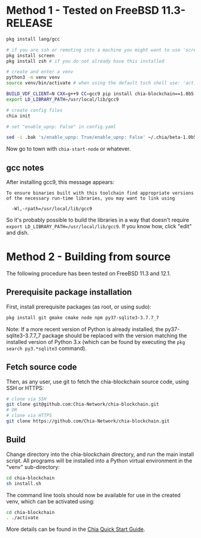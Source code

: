 # Method 1 - Tested on FreeBSD 11.3-RELEASE

```bash
pkg install lang/gcc

# if you are ssh or remoting into a machine you might want to use 'screen' so that process will continue even if you logout. For more information: https://www.freebsd.org/cgi/man.cgi?query=screen
pkg install screen
pkg install zsh # if you do not already have this installed

# create and enter a venv
python3 -m venv venv
source venv/bin/activate # when using the default tsch shell use: 'activate.csh'

BUILD_VDF_CLIENT=N CXX=g++9 CC=gcc9 pip install chia-blockchain==1.0b5  # takes a while, builds a lot
export LD_LIBRARY_PATH=/usr/local/lib/gcc9

# create config files
chia init

# set "enable_upnp: False" in config.yaml

sed -i .bak 's/enable_upnp: True/enable_upnp: False' ~/.chia/beta-1.0b5/config/config.yaml

```

Now go to town with `chia-start-node` or whatever.

## gcc notes

After installing gcc9, this message appears:

```
To ensure binaries built with this toolchain find appropriate versions
of the necessary run-time libraries, you may want to link using

  -Wl,-rpath=/usr/local/lib/gcc9
```

So it's probably possible to build the libraries in a way that doesn't require `export LD_LIBRARY_PATH=/usr/local/lib/gcc9`. If you know how, click "edit" and dish.

# Method 2 - Building from source

The following procedure has been tested on FreeBSD 11.3 and 12.1.

## Prerequisite package installation

First, install prerequisite packages (as root, or using sudo):

```bash
pkg install git gmake cmake node npm py37-sqlite3-3.7.7_7
```
Note: If a more recent version of Python is already installed, the py37-sqlite3-3.7.7_7 package should be replaced with the version matching the installed version of Python 3.x (which can be found by executing the `pkg search py3.*sqlite3` command).

## Fetch source code

Then, as any user, use git to fetch the chia-blockchain source code, using SSH or HTTPS:

```bash
# clone via SSH
git clone git@github.com:Chia-Network/chia-blockchain.git
# OR
# clone via HTTPS
git clone https://github.com/Chia-Network/chia-blockchain.git
```

## Build
Change directory into the chia-blockchain directory, and run the main install script. All programs will be installed into a Python virtual environment in the "venv" sub-directory:

```bash
cd chia-blockchain
sh install.sh
```

The command line tools should now be available for use in the created venv, which can be activated using:

```bash
cd chia-blockchain
. ./activate
```

More details can be found in the [Chia Quick Start Guide](https://github.com/Chia-Network/chia-blockchain/wiki/Quick-Start-Guide).
